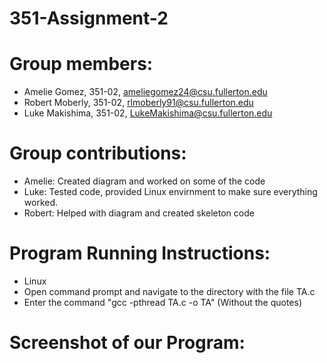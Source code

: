 # 351-Assignment-2

# Group members:
- Amelie Gomez, 351-02, ameliegomez24@csu.fullerton.edu
- Robert Moberly, 351-02, rlmoberly91@csu.fullerton.edu
- Luke Makishima, 351-02, LukeMakishima@csu.fullerton.edu

# Group contributions:
- Amelie: Created diagram and worked on some of the code
- Luke: Tested code, provided Linux envirnment to make sure everything worked.
- Robert: Helped with diagram and created skeleton code

# Program Running Instructions:
- Linux
- Open command prompt and navigate to the directory with the file TA.c
- Enter the command "gcc -pthread TA.c -o TA" (Without the quotes)

# Screenshot of our Program:

